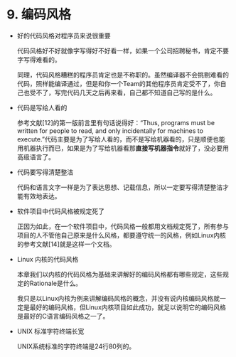 # 9. 编码风格

- 好的代码风格对程序员来说很重要

  代码风格好不好就像字写得好不好看一样，如果一个公司招聘秘书，肯定不要字写得难看的。

  同理，代码风格糟糕的程序员肯定也是不称职的。虽然编译器不会挑剔难看的代码，照样能编译通过，但是和你一个Team的其他程序员肯定受不了，你自己也受不了，写完代码几天之后再来看，自己都不知道自己写的是什么。

- 代码是写给人看的

  参考文献[12]的第一版前言里有句话说得好：“Thus, programs must be written for people to read, and only incidentally for machines to execute.”代码主要是为了写给人看的，而不是写给机器看的，只是顺便也能用机器执行而已，如果是为了写给机器看那**直接写机器指令**就好了，没必要用高级语言了。

- 代码要写得清楚整洁

  代码和语言文字一样是为了表达思想、记载信息，所以一定要写得清楚整洁才能有效地表达。

- 软件项目中代码风格被规定死了

  正因为如此，在一个软件项目中，代码风格一般都用文档规定死了，所有参与项目的人不管他自己原来是什么风格，都要遵守统一的风格，例如Linux内核的参考文献[14]就是这样一个文档。

- Linux 内核的代码风格

  本章我们以内核的代码风格为基础来讲解好的编码风格都有哪些规定，这些规定的Rationale是什么。

  我只是以Linux内核为例来讲解编码风格的概念，并没有说内核编码风格就一定是最好的编码风格，但Linux内核项目如此成功，就足以说明它的编码风格是最好的C语言编码风格之一了。

- UNIX 标准字符终端长宽

  UNIX系统标准的字符终端是24行80列的。